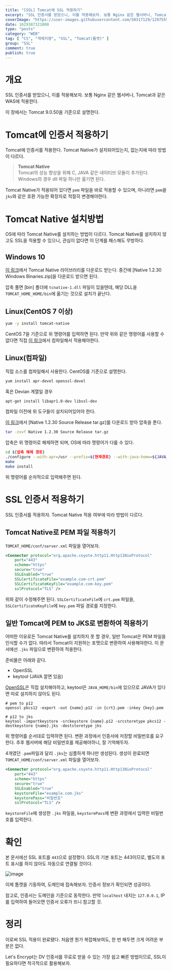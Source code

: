 ```yaml
---
title: "[SSL] Tomcat에 SSL 적용하기"
excerpt: "SSL 인증서를 받았으니, 이를 적용해보자. 보통 Nginx 같은 웹서버나, Tomcat과 같은 WAS에 적용한다. 이 장에서는 Tomcat 9.0.50을 기준으로 설명한다."
coverImage: "https://user-images.githubusercontent.com/50317129/129755999-c5d6c474-d5c0-442a-b7c5-37b3cdf703a9.png"
date: 1629387321000
type: "posts"
category: "WEB"
tag: [ "CS", "객체지향", "SSL", "Tomcat(톰캣)" ]
group: "SSL"
comment: true
publish: true
---
```


# 개요

SSL 인증서를 받았으니, 이를 적용해보자. 보통 Nginx 같은 웹서버나, Tomcat과 같은 WAS에 적용한다.

이 장에서는 Tomcat 9.0.50을 기준으로 설명한다.

# Tomcat에 인증서 적용하기

Tomcat에 인증서를 적용한다. Tomcat Native가 설치되어있는지, 없는지에 따라 방법이 다르다.

> <b class="orange-400">Tomcat Native</b>  
> Tomcat의 성능 향상을 위해 C, JAVA 같은 네이티브 모듈이 추가된다. Windows의 경우 dll 파일 하나만 옮기면 된다.

Tomcat Native가 적용되어 있다면 `pem` 파일을 바로 적용할 수 있으며, 아니라면 `pem`을 `jks`와 같은 호환 가능한 확장자로 적절히 변경해야한다.

# Tomcat Native 설치방법

OS에 따라 Tomcat Native를 설치하는 방법이 다르다. Tomcat Native를 설치하지 않고도 SSL을 적용할 수 있으니, 관심이 없다면 이 단계를 패스해도 무방하다.

## Windows 10

[이 링크](https://tomcat.apache.org/download-native.cgi)에서 Tomcat Native 라이브러리를 다운로드 받는다. 중간에 [Native 1.2.30 Windows Binaries.zip]을 다운로드 받으면 된다.

압축 풀면 [bin] 폴더에 `tcnative-1.dll` 파일이 있을텐데, 해당 DLL을 `TOMCAT_HOME_HOME/bin`에 옮기는 것으로 설치가 끝난다.

## Linux(CentOS 7 이상)

``` bash
yum -y install tomcat-native
```

CentOS 7을 기준으로 위 명령어를 입력하면 된다. 만약 위와 같은 명령어를 사용할 수 없다면 직접 [이 링크](https://tomcat.apache.org/download-native.cgi)에서 컴파일해서 적용해야한다.

## Linux(컴파일)

직접 소스를 컴파일해서 사용한다. <span class="pink-400">CentOS</span>를 기준으로 설명한다.

``` bash
yum install apr-devel openssl-devel
```

혹은 <span class="pink-400">Devian</span> 계열일 경우

``` bash
apt-get install libapr1.0-dev libssl-dev
```

컴파일 이전에 위 도구들이 설치되어있어야 한다.

[이 링크](https://tomcat.apache.org/download-native.cgi)에서 [Native 1.2.30 Source Release tar.gz]를 다운로드 받아 압축을 푼다.

``` bash
tar -zxvf Native 1.2.30 Source Release tar.gz
```

압축은 위 명령어로 해제하면 되며, OS에 따라 명령어가 다를 수 있다.

``` bash
cd ${압축 해제 경로}
./configure --with-apr=/usr --prefix=${현재경로} --with-java-home=${JAVA_HOME}
make
make install
```

위 명령어를 순차적으로 입력해주면 된다.

# SSL 인증서 적용하기

SSL 인증서를 적용하자. <span class="orange-400">Tomcat Native</span> 적용 여부에 따라 방법이 다르다.

## Tomcat Native로 PEM 파일 적용하기

`TOMCAT_HOME/conf/server.xml` 파일을 열어보자.

``` xml
<Connector protocol="org.apache.coyote.http11.Http11NioProtocol"
	port="443"
	scheme="https"
	secure="true"
	SSLEnabled="true"
	SSLCertificateFile="example.com-crt.pem"
	SSLCertificateKeyFile="example.com-key.pem"
	sslProtocol="TLS" />
```

위와 같이 수정해주면 된다. `SSLCertificateFile`에 `crt.pem` 파일을, `SSLCertificateKeyFile`에 `key.pem` 파일 경로를 지정한다.

## 일반 Tomcat에 PEM to JKS로 변환하여 적용하기

어떠한 이유로든 Tomcat Native를 설치하지 못 할 경우, <span class="red-400">일반 Tomcat은 PEM 파일을 인식할 수가 없다.</span> 따라서 Tomcat이 지원하는 포맷으로 변환하여 사용해야한다. 이 문서에선 `.jks` 파일으로 변환하여 적용한다.

준비물은 아래와 같다.

* OpenSSL
* keytool (JAVA 깔면 있음)

[OpenSSL](https://www.openssl.org/source/)은 직접 설치해야하고, <span class="orange-400">keytool</span>은 `JAVA_HOME/bin`에 있으므로 JAVA가 있다면 따로 설치하지 않아도 된다.

``` batch
# pem to p12
openssl pkcs12 -export -out {name}.p12 -in {crt}.pem -inkey {key}.pem

# p12 to jks
keytool -importkeystore -srckeystore {name}.p12 -srcstoretype pkcs12 -destkeystore {name}.jks -deststoretype jks
```

위 명령어를 순서대로 입력하면 된다. <span class="red-400">변환 과정에서 인증서에 저장할 비밀번호를 요구한다. 추후 웹서버에 해당 비밀번호를 제공</span>해야하니, 잘 기억해두자.

4개였던 `.pem`파일과 달리 `.jks`는 심플하게 하나만 생성된다. 생성이 완료되면 `TOMCAT_HOME/conf/server.xml` 파일을 열어보자.

``` xml
<Connector protocol="org.apache.coyote.http11.Http11NioProtocol"
	port="443"
	scheme="https"
	secure="true"
	SSLEnabled="true"
	keystoreFile="example.com.jks"
	keystorePass="비밀번호"
	sslProtocol="TLS" />
```

`keystoreFile`에 생성한 `.jks` 파일을, `keystorePass`에 변환 과정에서 입력한 비밀번호를 입력한다.

# 확인

본 문서에선 SSL 포트를 `443`으로 설정했다. SSL의 기본 포트는 443이므로, 별도의 포트 표시를 하지 않아도 자동으로 연결될 것이다.

![image](https://user-images.githubusercontent.com/50317129/130097706-8a3cc174-e35d-46db-9f60-caa585a59d98.png)

이제 톰캣을 기동하여, 도메인에 접속해보자. 인증서 정보가 확인되면 성공이다.

참고로, 인증서는 도메인을 기준으로 동작한다. 만약 `localhost` 내지는 `127.0.0.1`, IP를 입력하여 들어오면 인증서 오류가 뜨니 참고할 것.

# 정리

이로써 SSL 적용이 완료됐다. 처음엔 뭔가 복잡해보여도, 한 번 해두면 크게 어려운 부분은 없다.

Let's Encrypt는 DV 인증서를 무료로 받을 수 있는 가장 쉽고 빠른 방법이므로, SSL이 필요하다면 적극적으로 활용해보자.